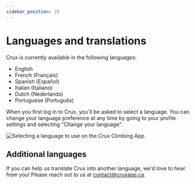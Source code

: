 ```yaml
---
sidebar_position: 10
---
```


# Languages and translations

Crux is currently available in the following languages:

- English
- French (Français)
- Spanish (Español)
- Italian (Italiano)
- Dutch (Nederlands)
- Portuguese (Português)

When you first log in to Crux, you'll be asked to select a language. You can change your language preference at any time by going to your profile settings and selecting "Change your language".

<img src="/img/languages.png" alt="Selecting a language to use on the Crux Climbing App." class="screenshot" />

## Additional languages

If you can help us translate Crux into another language, we'd love to hear from you! Please reach out to us at [contact@cruxapp.ca](mailto:contact@cruxapp.ca).
